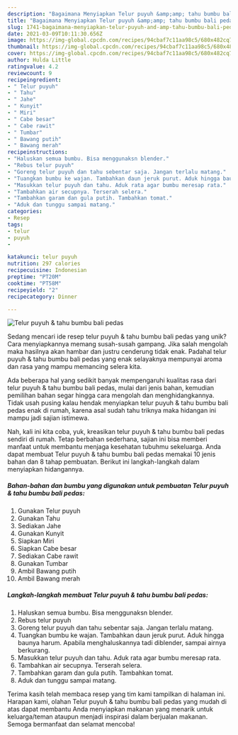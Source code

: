 ```yaml
---
description: "Bagaimana Menyiapkan Telur puyuh &amp;amp; tahu bumbu bali pedas, Sempurna"
title: "Bagaimana Menyiapkan Telur puyuh &amp;amp; tahu bumbu bali pedas, Sempurna"
slug: 1741-bagaimana-menyiapkan-telur-puyuh-and-amp-tahu-bumbu-bali-pedas-sempurna
date: 2021-03-09T10:11:30.656Z
image: https://img-global.cpcdn.com/recipes/94cbaf7c11aa98c5/680x482cq70/telur-puyuh-tahu-bumbu-bali-pedas-foto-resep-utama.jpg
thumbnail: https://img-global.cpcdn.com/recipes/94cbaf7c11aa98c5/680x482cq70/telur-puyuh-tahu-bumbu-bali-pedas-foto-resep-utama.jpg
cover: https://img-global.cpcdn.com/recipes/94cbaf7c11aa98c5/680x482cq70/telur-puyuh-tahu-bumbu-bali-pedas-foto-resep-utama.jpg
author: Hulda Little
ratingvalue: 4.2
reviewcount: 9
recipeingredient:
- " Telur puyuh"
- " Tahu"
- " Jahe"
- " Kunyit"
- " Miri"
- " Cabe besar"
- " Cabe rawit"
- " Tumbar"
- " Bawang putih"
- " Bawang merah"
recipeinstructions:
- "Haluskan semua bumbu. Bisa menggunaksn blender."
- "Rebus telur puyuh"
- "Goreng telur puyuh dan tahu sebentar saja. Jangan terlalu matang."
- "Tuangkan bumbu ke wajan. Tambahkan daun jeruk purut. Aduk hingga baunya harum. Apabila menghaluskannya tadi diblender, sampai airnya berkurang."
- "Masukkan telur puyuh dan tahu. Aduk rata agar bumbu meresap rata."
- "Tambahkan air secupnya. Terserah selera."
- "Tambahkan garam dan gula putih. Tambahkan tomat."
- "Aduk dan tunggu sampai matang."
categories:
- Resep
tags:
- telur
- puyuh
- 

katakunci: telur puyuh  
nutrition: 297 calories
recipecuisine: Indonesian
preptime: "PT20M"
cooktime: "PT58M"
recipeyield: "2"
recipecategory: Dinner

---
```



![Telur puyuh &amp; tahu bumbu bali pedas](https://img-global.cpcdn.com/recipes/94cbaf7c11aa98c5/680x482cq70/telur-puyuh-tahu-bumbu-bali-pedas-foto-resep-utama.jpg)

Sedang mencari ide resep telur puyuh &amp; tahu bumbu bali pedas yang unik? Cara menyiapkannya memang susah-susah gampang. Jika salah mengolah maka hasilnya akan hambar dan justru cenderung tidak enak. Padahal telur puyuh &amp; tahu bumbu bali pedas yang enak selayaknya mempunyai aroma dan rasa yang mampu memancing selera kita.



Ada beberapa hal yang sedikit banyak mempengaruhi kualitas rasa dari telur puyuh &amp; tahu bumbu bali pedas, mulai dari jenis bahan, kemudian pemilihan bahan segar hingga cara mengolah dan menghidangkannya. Tidak usah pusing kalau hendak menyiapkan telur puyuh &amp; tahu bumbu bali pedas enak di rumah, karena asal sudah tahu triknya maka hidangan ini mampu jadi sajian istimewa.


Nah, kali ini kita coba, yuk, kreasikan telur puyuh &amp; tahu bumbu bali pedas sendiri di rumah. Tetap berbahan sederhana, sajian ini bisa memberi manfaat untuk membantu menjaga kesehatan tubuhmu sekeluarga. Anda dapat membuat Telur puyuh &amp; tahu bumbu bali pedas memakai 10 jenis bahan dan 8 tahap pembuatan. Berikut ini langkah-langkah dalam menyiapkan hidangannya.

<!--inarticleads1-->

##### Bahan-bahan dan bumbu yang digunakan untuk pembuatan Telur puyuh &amp; tahu bumbu bali pedas:

1. Gunakan  Telur puyuh
1. Gunakan  Tahu
1. Sediakan  Jahe
1. Gunakan  Kunyit
1. Siapkan  Miri
1. Siapkan  Cabe besar
1. Sediakan  Cabe rawit
1. Gunakan  Tumbar
1. Ambil  Bawang putih
1. Ambil  Bawang merah




<!--inarticleads2-->

##### Langkah-langkah membuat Telur puyuh &amp; tahu bumbu bali pedas:

1. Haluskan semua bumbu. Bisa menggunaksn blender.
1. Rebus telur puyuh
1. Goreng telur puyuh dan tahu sebentar saja. Jangan terlalu matang.
1. Tuangkan bumbu ke wajan. Tambahkan daun jeruk purut. Aduk hingga baunya harum. Apabila menghaluskannya tadi diblender, sampai airnya berkurang.
1. Masukkan telur puyuh dan tahu. Aduk rata agar bumbu meresap rata.
1. Tambahkan air secupnya. Terserah selera.
1. Tambahkan garam dan gula putih. Tambahkan tomat.
1. Aduk dan tunggu sampai matang.




Terima kasih telah membaca resep yang tim kami tampilkan di halaman ini. Harapan kami, olahan Telur puyuh &amp; tahu bumbu bali pedas yang mudah di atas dapat membantu Anda menyiapkan makanan yang menarik untuk keluarga/teman ataupun menjadi inspirasi dalam berjualan makanan. Semoga bermanfaat dan selamat mencoba!
